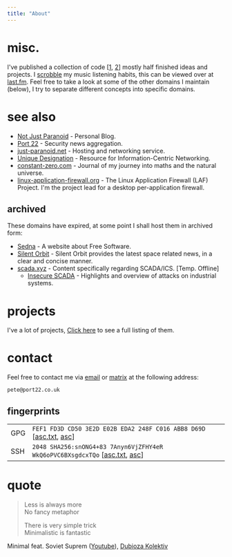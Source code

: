```yaml
---
title: "About"
---
```


# misc.

I've published a collection of code [[1](https://gitlab.com/PMaynard), [2](https://github.com/PMaynard)] mostly half finished ideas and projects. I [scrobble](https://www.thefreedictionary.com/scrobble) my music listening habits, this can be viewed over at [last.fm](https://www.last.fm/user/intel17). Feel free to take a look at some of the other domains I maintain (below), I try to separate different concepts into specific domains.

# see also

- [Not Just Paranoid](https://not.just-paranoid.net) - Personal Blog.
- [Port 22](https://port22.co.uk) - Security news aggregation.
- [just-paranoid.net](https://just-paranoid.net) - Hosting and networking service.
- [Unique Designation](https://unique-designation.net) - Resource for Information-Centric Networking.
- [constant-zero.com](https://constant-zero.com) - Journal of my journey into maths and the natural universe.
- [linux-application-firewall.org](https://linux-application-firewall.org/) - The Linux Application Firewall (LAF) Project. I'm the project lead for a desktop per-application firewall.  

## archived

These domains have expired, at some point I shall host them in archived form:

- [Sedna](https://sedna.cc) - A website about Free Software. 
- [Silent Orbit](https://silentorbit.space/) - Silent Orbit provides the latest space related news, in a clear and concise manner.
- [scada.xyz](https://scada.xyz) - Content specifically regarding SCADA/ICS. [Temp. Offline]
	- [Insecure SCADA](https://insecure.scada.xyz) - Highlights and overview of attacks on industrial systems.

# projects

I've a lot of projects, [Click here](/projects.html) to see a full listing of them.

# contact

Feel free to contact me via [email](https://sedna.cc/net/net-im/email/) or [matrix](https://matrix.org) at the following address:

	pete@port22.co.uk 

## fingerprints

|||
|:--|:--|
| GPG | ```FEF1 FD3D CD50 3E2D E02B EDA2 248F C016 ABB8 D69D``` [[asc.txt](/keys/pete-gpg.asc.txt), [asc](keys/pete-gpg.asc)]|
| SSH | ```2048 SHA256:snONG4+83 7Anyn6VjZFHY4eR WkQ6oPVC6BXsgdcxTQo``` [[asc.txt](/keys/pete-ssh.pub.asc.txt), [asc](/keys/pete-ssh.pub.asc)] |

# quote

> Less is always more  
> No fancy metaphor  
>
> There is very simple trick  
> Minimalistic is fantastic  

Minimal feat. Soviet Suprem ([Youtube](https://www.youtube.com/watch?v=WItWTghr98k)), [Dubioza Kolektiv](https://dubioza.org/)
